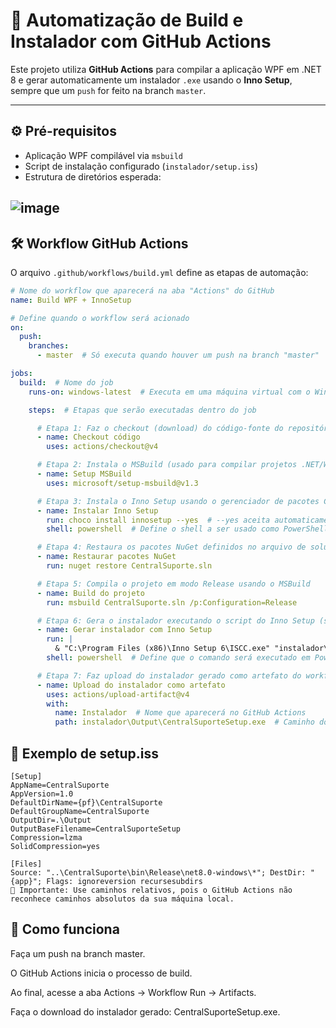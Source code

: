 # 🔧 Automatização de Build e Instalador com GitHub Actions

Este projeto utiliza **GitHub Actions** para compilar a aplicação WPF em .NET 8 e gerar automaticamente um instalador `.exe` usando o **Inno Setup**, sempre que um `push` for feito na branch `master`.

---

## ⚙️ Pré-requisitos

- Aplicação WPF compilável via `msbuild`
- Script de instalação configurado (`instalador/setup.iss`)
- Estrutura de diretórios esperada:

![image](https://github.com/user-attachments/assets/e1b737ff-8252-4efb-8d71-92ffe2b7ccd7)
---

## 🛠️ Workflow GitHub Actions

O arquivo `.github/workflows/build.yml` define as etapas de automação:

```yaml
# Nome do workflow que aparecerá na aba "Actions" do GitHub
name: Build WPF + InnoSetup

# Define quando o workflow será acionado
on:
  push:
    branches:
      - master  # Só executa quando houver um push na branch "master"

jobs:
  build:  # Nome do job
    runs-on: windows-latest  # Executa em uma máquina virtual com o Windows mais recente

    steps:  # Etapas que serão executadas dentro do job

      # Etapa 1: Faz o checkout (download) do código-fonte do repositório
      - name: Checkout código
        uses: actions/checkout@v4

      # Etapa 2: Instala o MSBuild (usado para compilar projetos .NET/WPF)
      - name: Setup MSBuild
        uses: microsoft/setup-msbuild@v1.3

      # Etapa 3: Instala o Inno Setup usando o gerenciador de pacotes Chocolatey
      - name: Instalar Inno Setup
        run: choco install innosetup --yes  # --yes aceita automaticamente os termos
        shell: powershell  # Define o shell a ser usado como PowerShell

      # Etapa 4: Restaura os pacotes NuGet definidos no arquivo de solução (.sln)
      - name: Restaurar pacotes NuGet
        run: nuget restore CentralSuporte.sln

      # Etapa 5: Compila o projeto em modo Release usando o MSBuild
      - name: Build do projeto
        run: msbuild CentralSuporte.sln /p:Configuration=Release

      # Etapa 6: Gera o instalador executando o script do Inno Setup (setup.iss)
      - name: Gerar instalador com Inno Setup
        run: |
          & "C:\Program Files (x86)\Inno Setup 6\ISCC.exe" "instalador\setup.iss"
        shell: powershell  # Define que o comando será executado em PowerShell

      # Etapa 7: Faz upload do instalador gerado como artefato do workflow
      - name: Upload do instalador como artefato
        uses: actions/upload-artifact@v4
        with:
          name: Instalador  # Nome que aparecerá no GitHub Actions
          path: instalador\Output\CentralSuporteSetup.exe  # Caminho do arquivo a ser enviado

```
## 🧾 Exemplo de setup.iss
``` iss
[Setup]
AppName=CentralSuporte
AppVersion=1.0
DefaultDirName={pf}\CentralSuporte
DefaultGroupName=CentralSuporte
OutputDir=.\Output
OutputBaseFilename=CentralSuporteSetup
Compression=lzma
SolidCompression=yes

[Files]
Source: "..\CentralSuporte\bin\Release\net8.0-windows\*"; DestDir: "{app}"; Flags: ignoreversion recursesubdirs
📌 Importante: Use caminhos relativos, pois o GitHub Actions não reconhece caminhos absolutos da sua máquina local.

```

## 🚀 Como funciona
Faça um push na branch master.

O GitHub Actions inicia o processo de build.

Ao final, acesse a aba Actions → Workflow Run → Artifacts.

Faça o download do instalador gerado: CentralSuporteSetup.exe.
